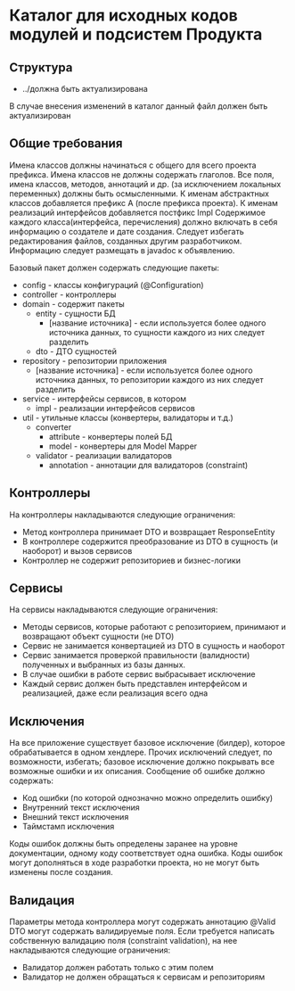 # Каталог для исходных кодов модулей и подсистем Продукта

## Структура
- ../должна быть актуализирована
	
В случае внесения изменений в каталог данный файл должен быть актуализирован

## Общие требования
Имена классов должны начинаться с общего для всего проекта префикса. Имена классов не должны содержать глаголов. Все поля, имена классов, методов, аннотаций и др. (за исключением локальных переменных) должны быть осмысленными.
К именам абстрактных классов добавляется префикс A (после префикса проекта).
К именам реализаций интерфейсов добавляется постфикс Impl
Содержимое каждого класса(интерфейса, перечисления) должно включать в себя информацию о создателе и дате создания. Следует избегать редактирования файлов, созданных другим разработчиком. Информацию следует размещать в javadoc к объявлению.

Базовый пакет должен содержать следующие пакеты:
- config - классы конфигураций (@Configuration)
- controller - контроллеры
- domain - содержит пакеты
    - entity - сущности БД
        - [название источника] - если используется более одного источника данных, то сущности каждого из них следует разделить
    - dto - ДТО сущностей
- repository - репозитории приложения
    - [название источника] - если используется более одного источника данных, то репозитории каждого из них следует разделить
- service - интерфейсы сервисов, в котором
    - impl - реализации интерфейсов сервисов
- util - утильные классы (конвертеры, валидаторы и т.д.)
    - converter
        - attribute - конвертеры полей БД
        - model - конвертеры для Model Mapper
    - validator - реализации валидаторов
        - annotation - аннотации для валидаторов (constraint)

## Контроллеры
На контроллеры накладываются следующие ограничения:
- Метод контроллера принимает DTO и возвращает ResponseEntity
- В контроллере содержится преобразование из DTO в сущность (и наоборот) и вызов сервисов
- Контроллер не содержит репозиториев и бизнес-логики

## Сервисы
На сервисы накладываются следующие ограничения:
- Методы сервисов, которые работают с репозиторием, принимают и возвращают объект сущности (не DTO)
- Сервис не занимается конвертацией из DTO в сущность и наоборот
- Сервис занимается проверкой правильности (валидности) полученных и выбранных из базы данных.
- В случае ошибки в работе сервис выбрасывает исключение
- Каждый сервис должен быть представлен интерфейсом и реализацией, даже если реализация всего одна

## Исключения
На все приложение существует базовое исключение (билдер), которое обрабатывается в одном хендлере. Прочих исключений следует, по возможности, избегать; базовое исключение должно покрывать все возможные ошибки и их описания.
Сообщение об ошибке должно содержать:
- Код ошибки (по которой однозначно можно определить ошибку)
- Внутренний текст исключения
- Внешний текст исключения
- Таймстамп исключения

Коды ошибок должны быть определены заранее на уровне документации, одному коду соответствует одна ошибка. Коды ошибок могут дополняться в ходе разработки проекта, но не могут быть изменены после создания.


## Валидация
Параметры метода контроллера могут содержать аннотацию @Valid
DTO могут содержать валидируемые поля.
Если требуется написать собственную валидацию поля (constraint validation), на нее накладываются следующие ограничения:
- Валидатор должен работать только с этим полем
- Валидатор не должен обращаться к сервисам и репозиториям